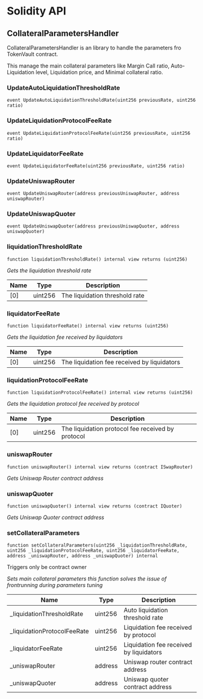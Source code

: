 # Solidity API

## CollateralParametersHandler

CollateralParametersHandler is an library to handle the parameters fro TokenVault contract.

This manage the main collateral parameters like Margin Call ratio, Auto-Liquidation level,
Liquidation price, and Minimal collateral ratio.

### UpdateAutoLiquidationThresholdRate

```solidity
event UpdateAutoLiquidationThresholdRate(uint256 previousRate, uint256 ratio)
```

### UpdateLiquidationProtocolFeeRate

```solidity
event UpdateLiquidationProtocolFeeRate(uint256 previousRate, uint256 ratio)
```

### UpdateLiquidatorFeeRate

```solidity
event UpdateLiquidatorFeeRate(uint256 previousRate, uint256 ratio)
```

### UpdateUniswapRouter

```solidity
event UpdateUniswapRouter(address previousUniswapRouter, address uniswapRouter)
```

### UpdateUniswapQuoter

```solidity
event UpdateUniswapQuoter(address previousUniswapQuoter, address uniswapQuoter)
```

### liquidationThresholdRate

```solidity
function liquidationThresholdRate() internal view returns (uint256)
```

_Gets the liquidation threshold rate_

| Name | Type | Description |
| ---- | ---- | ----------- |
| [0] | uint256 | The liquidation threshold rate |

### liquidatorFeeRate

```solidity
function liquidatorFeeRate() internal view returns (uint256)
```

_Gets the liquidation fee received by liquidators_

| Name | Type | Description |
| ---- | ---- | ----------- |
| [0] | uint256 | The liquidation fee received by liquidators |

### liquidationProtocolFeeRate

```solidity
function liquidationProtocolFeeRate() internal view returns (uint256)
```

_Gets the liquidation protocol fee received by protocol_

| Name | Type | Description |
| ---- | ---- | ----------- |
| [0] | uint256 | The liquidation protocol fee received by protocol |

### uniswapRouter

```solidity
function uniswapRouter() internal view returns (contract ISwapRouter)
```

_Gets Uniswap Router contract address_

### uniswapQuoter

```solidity
function uniswapQuoter() internal view returns (contract IQuoter)
```

_Gets Uniswap Quoter contract address_

### setCollateralParameters

```solidity
function setCollateralParameters(uint256 _liquidationThresholdRate, uint256 _liquidationProtocolFeeRate, uint256 _liquidatorFeeRate, address _uniswapRouter, address _uniswapQuoter) internal
```

Triggers only be contract owner

_Sets main collateral parameters this function
solves the issue of frontrunning during parameters tuning_

| Name | Type | Description |
| ---- | ---- | ----------- |
| _liquidationThresholdRate | uint256 | Auto liquidation threshold rate |
| _liquidationProtocolFeeRate | uint256 | Liquidation fee received by protocol |
| _liquidatorFeeRate | uint256 | Liquidation fee received by liquidators |
| _uniswapRouter | address | Uniswap router contract address |
| _uniswapQuoter | address | Uniswap quoter contract address |

